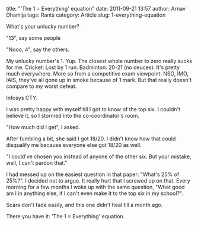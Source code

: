 title: "'The 1 = Everything' equation"
date: 2011-09-21 13:57
author: Arnav Dhamija
tags: Rants
category: Article
slug: 1-everything-equation

What's your unlucky number?  

"13", say some people  

"Nooo, 4", say the others.  

My unlucky number's 1. Yup.  The closest whole number to zero really sucks for
me. Cricket: Lost by 1 run. Badminton: 20-21 (no deuces). It's pretty much
everywhere. More so from a competitive exam viewpoint: NSO, IMO, IAIS, they've
all gone up in smoke because of 1 mark. But that really doesn't compare to my
worst defeat.  

Infosys CTY.  

I was pretty happy with myself till I got to know of the top six. I couldn't
believe it, so I stormed into the co-coordinator's room.  

"How much did I get", I asked.  

After fumbling a bit, she said I got 18/20. I didn't know how that could
disqualify me because everyone else got 18/20 as well.  

"I could've chosen you instead of anyone of the other six. But your mistake,
well, I can't pardon that."  

I had messed up on the easiest question in that paper: "What's 25% of 25%?". I
decided not to argue. It really hurt that I screwed up on that. Every morning
for a few months I woke up with the same question, "What good am I in anything
else, if I can't even make it to the top six in my school?".  

Scars don't fade easily, and this one didn't heal till a month ago.  

There you have it: 'The 1 = Everything' equation.
